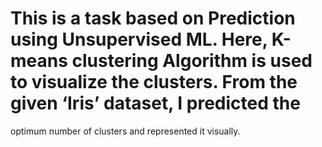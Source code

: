 # This is a task based on Prediction using Unsupervised ML. Here, K-means clustering Algorithm is used to visualize the clusters. From the given ‘Iris’ dataset, I predicted the
optimum number of clusters and represented it visually. 
